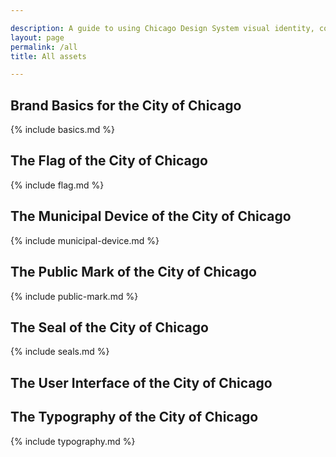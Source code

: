 ```yaml
---

description: A guide to using Chicago Design System visual identity, code, and methods.
layout: page
permalink: /all
title: All assets

---
```


## Brand Basics for the City of Chicago
{% include basics.md %}

## The Flag of the City of Chicago
{% include flag.md %}

## The Municipal Device of the City of Chicago
{% include municipal-device.md %}

## The Public Mark of the City of Chicago
{% include public-mark.md %}

## The Seal of the City of Chicago
{% include seals.md %}

## The User Interface of the City of Chicago

## The Typography of the City of Chicago
{% include typography.md %}
